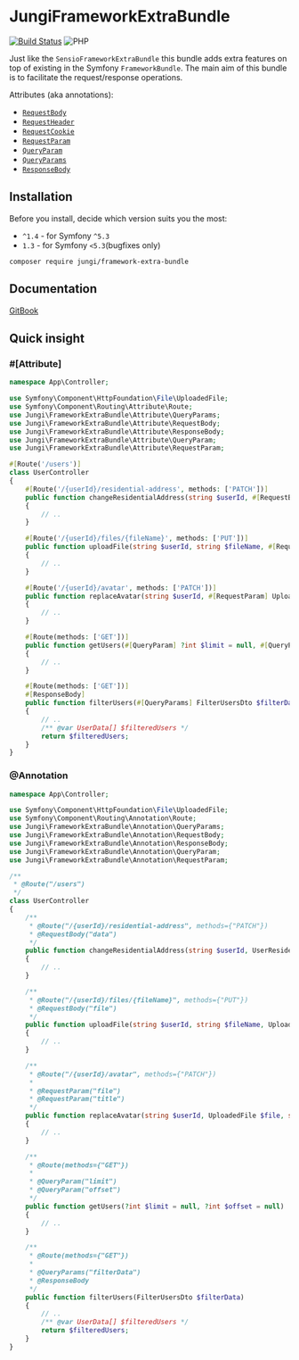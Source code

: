 # JungiFrameworkExtraBundle

[![Build Status](https://github.com/piku235/jungi-framework-extra-bundle/actions/workflows/continuous-integration.yml/badge.svg)](https://github.com/piku235/jungi-framework-extra-bundle/actions)
![PHP](https://img.shields.io/packagist/php-v/jungi/framework-extra-bundle)

Just like the `SensioFrameworkExtraBundle` this bundle adds extra features on top of existing in the Symfony `FrameworkBundle`. The main aim of this bundle is to facilitate the request/response operations.

Attributes (aka annotations):

* [`RequestBody`](https://piku235.gitbook.io/jungiframeworkextrabundle/attributes#requestbody)
* [`RequestHeader`](https://piku235.gitbook.io/jungiframeworkextrabundle/attributes#requestheader)
* [`RequestCookie`](https://piku235.gitbook.io/jungiframeworkextrabundle/attributes#requestcookie)
* [`RequestParam`](https://piku235.gitbook.io/jungiframeworkextrabundle/attributes#requestparam)
* [`QueryParam`](https://piku235.gitbook.io/jungiframeworkextrabundle/attributes#queryparam)
* [`QueryParams`](https://piku235.gitbook.io/jungiframeworkextrabundle/attributes#queryparams)
* [`ResponseBody`](https://piku235.gitbook.io/jungiframeworkextrabundle/attributes#responsebody)

## Installation

Before you install, decide which version suits you the most:
* `^1.4` - for Symfony `^5.3`
* `1.3` - for Symfony `<5.3`(bugfixes only)

```text
composer require jungi/framework-extra-bundle
```

## Documentation

[GitBook](https://piku235.gitbook.io/jungiframeworkextrabundle)

## Quick insight

### #[Attribute]

```php
namespace App\Controller;

use Symfony\Component\HttpFoundation\File\UploadedFile;
use Symfony\Component\Routing\Attribute\Route;
use Jungi\FrameworkExtraBundle\Attribute\QueryParams;
use Jungi\FrameworkExtraBundle\Attribute\RequestBody;
use Jungi\FrameworkExtraBundle\Attribute\ResponseBody;
use Jungi\FrameworkExtraBundle\Attribute\QueryParam;
use Jungi\FrameworkExtraBundle\Attribute\RequestParam;

#[Route('/users')]
class UserController
{
    #[Route('/{userId}/residential-address', methods: ['PATCH'])]
    public function changeResidentialAddress(string $userId, #[RequestBody] UserResidentialAddressData $data)
    {
        // ..
    }

    #[Route('/{userId}/files/{fileName}', methods: ['PUT'])]
    public function uploadFile(string $userId, string $fileName, #[RequestBody] UploadedFile $file)
    {
        // ..
    }

    #[Route('/{userId}/avatar', methods: ['PATCH'])]
    public function replaceAvatar(string $userId, #[RequestParam] UploadedFile $file,  #[RequestParam] string $title)
    {
        // ..
    }

    #[Route(methods: ['GET'])]
    public function getUsers(#[QueryParam] ?int $limit = null, #[QueryParam] ?int $offset = null)
    {
        // ..
    }

    #[Route(methods: ['GET'])]
    #[ResponseBody]
    public function filterUsers(#[QueryParams] FilterUsersDto $filterData)
    {
        // ..
        /** @var UserData[] $filteredUsers */
        return $filteredUsers;
    }
}
```

### @Annotation

```php
namespace App\Controller;

use Symfony\Component\HttpFoundation\File\UploadedFile;
use Symfony\Component\Routing\Annotation\Route;
use Jungi\FrameworkExtraBundle\Annotation\QueryParams;
use Jungi\FrameworkExtraBundle\Annotation\RequestBody;
use Jungi\FrameworkExtraBundle\Annotation\ResponseBody;
use Jungi\FrameworkExtraBundle\Annotation\QueryParam;
use Jungi\FrameworkExtraBundle\Annotation\RequestParam;

/**
 * @Route("/users")
 */
class UserController
{
    /**
     * @Route("/{userId}/residential-address", methods={"PATCH"})
     * @RequestBody("data")
     */
    public function changeResidentialAddress(string $userId, UserResidentialAddressData $data)
    {
        // ..
    }

    /**
     * @Route("/{userId}/files/{fileName}", methods={"PUT"})
     * @RequestBody("file")
     */
    public function uploadFile(string $userId, string $fileName, UploadedFile $file)
    {
        // ..
    }

    /**
     * @Route("/{userId}/avatar", methods={"PATCH"})
     *
     * @RequestParam("file")
     * @RequestParam("title")
     */
    public function replaceAvatar(string $userId, UploadedFile $file, string $title)
    {
        // ..
    }

    /**
     * @Route(methods={"GET"})
     *
     * @QueryParam("limit")
     * @QueryParam("offset")
     */
    public function getUsers(?int $limit = null, ?int $offset = null)
    {
        // ..
    }

    /**
     * @Route(methods={"GET"})
     *
     * @QueryParams("filterData")
     * @ResponseBody
     */
    public function filterUsers(FilterUsersDto $filterData)
    {
        // ..
        /** @var UserData[] $filteredUsers */
        return $filteredUsers;
    }
}
```
